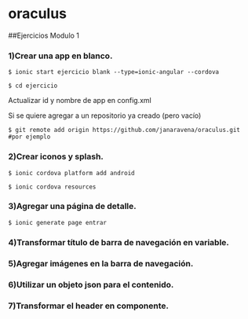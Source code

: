 # oraculus
##Ejercicios Modulo 1

### 1)Crear una app en blanco.
```
$ ionic start ejercicio blank --type=ionic-angular --cordova

$ cd ejercicio
```

Actualizar id y nombre de app en config.xml

Si se quiere agregar a un repositorio ya creado (pero vacío)

```
$ git remote add origin https://github.com/janaravena/oraculus.git #por ejemplo
```

### 2)Crear iconos y splash.

```
$ ionic cordova platform add android

$ ionic cordova resources
```
### 3)Agregar una página de detalle.
```
$ ionic generate page entrar
```

### 4)Transformar título de barra de navegación en variable.
### 5)Agregar imágenes en la barra de navegación.
### 6)Utilizar un objeto json para el contenido.
### 7)Transformar el header en componente.



